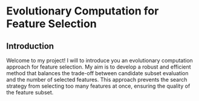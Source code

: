 # Evolutionary Computation for Feature Selection

## Introduction

Welcome to my project! I will to introduce you an evolutionary computation approach for feature selection. My aim is to develop a robust and efficient method that balances the trade-off between candidate subset evaluation and the number of selected features. This approach prevents the search strategy from selecting too many features at once, ensuring the quality of the feature subset.

<!--
## Objectives



My project has several key objectives:

1. **Two-Objective Fitness Function**: I plan to use a fitness function with two objectives:
   - Candidate Subset Evaluation
   - Number of Selected Features

   By optimizing these objectives simultaneously, i aim to achieve a well-balanced feature selection process.

2. **GA-H-CFS Approach**: I intend to carry out experiments with the GA-H-CFS approach, exploring various types of crossover and mutation operators. This will help us fine-tune our evolutionary algorithm for feature selection.

3. **Efficiency for High-Dimensional Datasets**: I am interested in investigating whether the BFS-H-CFS algorithm remains efficient for datasets with a significantly higher number of features. This research will help us understand the scalability of our approach.

## Extension to Multi-Label Problems

I believe that an extended version of a method for multi-label problems holds great promise. Multi-label problems involve assigning multiple labels to a single data point, and the feature selection method can be a valuable tool in solving these challenges.

### Extreme Multi-Label Classification

In particular, the approach has the potential to address extreme multi-label classification problems. In such scenarios, the goal is to learn feature architectures and classifiers that can automatically tag a data point with the most relevant subset of labels from an extremely large label set. I believe this method can contribute significantly to this field.

## Contact

For any inquiries or suggestions, please don't hesitate to contact me. You can reach me at [Guilherme Santos](mailto:gssantoz2012@gmail.com) for more information.

Thank you for your interest in my project!
